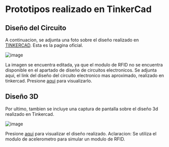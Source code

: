 # Prototipos realizado en TinkerCad

## Diseño del Circuito

A continuacion, se adjunta una foto sobre el diseño realizado en [TINKERCAD](https://www.tinkercad.com/). Esta es la pagina oficial.

![image](https://user-images.githubusercontent.com/89396243/204427191-62690a82-986f-4383-b3c1-d5015044c1cc.png)


La imagen se encuentra editada, ya que el modulo de RFID no se encuentra disponible en el apartado de diseño de circuitos electronicos. Se adjunta aqui, el link del diseño del circuito electronico mas aproximado, realizado en tinkercad. Presione [aqui](https://www.tinkercad.com/things/1cVKXzhgRyp-lab-final/editel?sharecode=W6T_4yGCV-lJYgSF247wd49hwc-bkN7tiAkDdNMAGq8) para visualizarlo.

## Diseño 3D

Por ultimo, tambien se incluye una captura de pantalla sobre el diseño 3d realizado en Tinkercad.

![image](https://user-images.githubusercontent.com/89396243/204559884-3ee60a84-e545-4933-89d3-613a172b42d1.png)

Presione [aqui](https://www.tinkercad.com/things/4Spd1WOKXN0-grand-snicket-lappi/edit?sharecode=FniD8WaP3knC2hSqYj5oWYRx03yLc832WZm8dMIV9wY) para visualizar el diseño realizado. Aclaracion: Se utiliza el modulo de acelerometro para simular un modulo de RFID.
